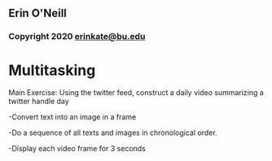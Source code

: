 ## Erin O'Neill
### Copyright 2020 erinkate@bu.edu

# Multitasking
Main Exercise:  Using the twitter feed, construct a daily video summarizing a twitter handle day

-Convert text into an image in a frame

-Do a sequence of all texts and images in chronological order.

-Display each video frame for 3 seconds
